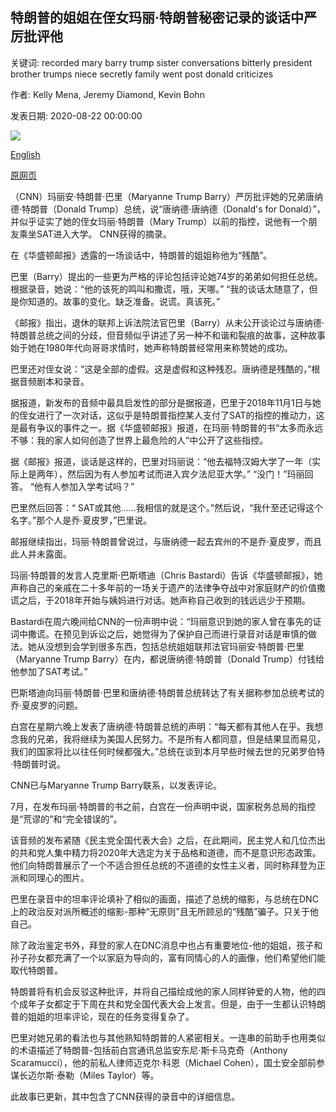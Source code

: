 ## 特朗普的姐姐在侄女玛丽·特朗普秘密记录的谈话中严厉批评他

关键词: recorded mary barry trump sister conversations bitterly president brother trumps niece secretly family went post donald criticizes

作者: Kelly Mena, Jeremy Diamond, Kevin Bohn

发表日期: 2020-08-22 00:00:00

![](https://cdn.cnn.com/cnnnext/dam/assets/200821123409-01-donald-trump-0821-super-tease.jpg)

[English](Trump%27s%20sister%20bitterly%20criticizes%20him%20in%20conversations%20secretly%20recorded%20by%20her%20niece%20Mary%20Trump.md)

[原网页](https://edition.cnn.com/2020/08/22/politics/maryanne-trump-barry-donald-trump-mary-trump/index.html)

（CNN）玛丽安·特朗普·巴里（Maryanne Trump Barry）严厉批评她的兄弟唐纳德·特朗普（Donald Trump）总统，说“唐纳德·唐纳德（Donald's for Donald）”，并似乎证实了她的侄女玛丽·特朗普（Mary Trump）以前的指控，说他有一个朋友乘坐SAT进入大学。 CNN获得的摘录。

在《华盛顿邮报》透露的一场谈话中，特朗普的姐姐称他为“残酷”。

巴里（Barry）提出的一些更为严格的评论包括评论她74岁的弟弟如何担任总统。根据录音，她说：“他的该死的鸣叫和撒谎，哦，天哪。” “我的谈话太随意了，但是你知道的。故事的变化。缺乏准备。说谎。真该死。”

《邮报》指出，退休的联邦上诉法院法官巴里（Barry）从未公开谈论过与唐纳德·特朗普总统之间的分歧，但音频似乎讲述了另一种不和谐和裂痕的故事，这种故事始于她在1980年代向哥哥求情时，她声称特朗普经常用来称赞她的成功。

巴里还对侄女说：“这是全部的虚假。这是虚假和这种残忍。唐纳德是残酷的，”根据音频剧本和录音。

据报道，新发布的音频中最具启发性的部分是据报道，巴里于2018年11月1日与她的侄女进行了一次对话，这似乎是特朗普指控某人支付了SAT的指控的推动力，这是最有争议的事件之一。据《华盛顿邮报》报道，在玛丽·特朗普的书“太多而永远不够：我的家人如何创造了世界上最危险的人”中公开了这些指控。

据《邮报》报道，谈话是这样的，巴里对玛丽说：“他去福特汉姆大学了一年（实际上是两年），然后因为有人参加考试而进入宾夕法尼亚大学。” “没门！”玛丽回答。 “他有人参加入学考试吗？”

巴里然后回答：“ SAT或其他……我相信的就是这个。”然后说，“我什至还记得这个名字。”那个人是乔·夏皮罗，”巴里说。

邮报继续指出，玛丽·特朗普曾说过，与唐纳德一起去宾州的不是乔·夏皮罗，而且此人并未露面。

玛丽·特朗普的发言人克里斯·巴斯塔迪（Chris Bastardi）告诉《华盛顿邮报》，她声称自己的亲戚在二十多年前的一场关于遗产的法律争夺战中对家庭财产的价值撒谎之后，于2018年开始与姨妈进行对话。她声称自己收到的钱远远少于预期。

Bastardi在周六晚间给CNN的一份声明中说：“玛丽意识到她的家人曾在事先的证词中撒谎。在预见到诉讼之后，她觉得为了保护自己而进行录音对话是审慎的做法。她从没想到会学到很多东西，包括总统姐姐联邦法官玛丽安·特朗普·巴里（Maryanne Trump Barry）在内，都说唐纳德·特朗普（Donald Trump）付钱给他参加了SAT考试。”

巴斯塔迪向玛丽·特朗普·巴里和唐纳德·特朗普总统转达了有关据称参加总统考试的乔·夏皮罗的问题。

白宫在星期六晚上发表了唐纳德·特朗普总统的声明：“每天都有其他人在乎。我想念我的兄弟，我将继续为美国人民努力。不是所有人都同意，但是结果显而易见，我们的国家将比以往任何时候都强大。”总统在谈到本月早些时候去世的兄弟罗伯特·特朗普时说。

CNN已与Maryanne Trump Barry联系，以发表评论。

7月，在发布玛丽·特朗普的书之前，白宫在一份声明中说，国家税务总局的指控是“荒谬的”和“完全错误的”。

该音频的发布紧随《民主党全国代表大会》之后，在此期间，民主党人和几位杰出的共和党人集中精力将2020年大选定为关于品格和道德，而不是意识形态政策。他们向特朗普展示了一个不适合担任总统的不道德的女性主义者，同时称拜登为正派和同理心的图片。

巴里在录音中的坦率评论填补了相似的画面，描述了总统的缩影，与总统在DNC上的政治反对派所概述的缩影-那种“无原则”且无所顾忌的“残酷”骗子。只关于他自己。

除了政治鉴定书外，拜登的家人在DNC消息中也占有重要地位-他的姐姐，孩子和孙子孙女都充满了一个以家庭为导向的，富有同情心的人的画像，他们希望他们能取代特朗普。

特朗普将有机会反驳这种批评，并将自己描绘成他的家人同样钟爱的人物，他的四个成年子女都定于下周在共和党全国代表大会上发言。但是，由于一生都认识特朗普的姐姐的坦率评论，现在的任务变得复杂了。

巴里对她兄弟的看法也与其他熟知特朗普的人紧密相关。一连串的前助手也用类似的术语描述了特朗普-包括前白宫通讯总监安东尼·斯卡马克奇（Anthony Scaramucci），他的前私人律师迈克尔·科恩（Michael Cohen），国土安全部前参谋长迈尔斯·泰勒（Miles Taylor）等。

此故事已更新，其中包含了CNN获得的录音中的详细信息。